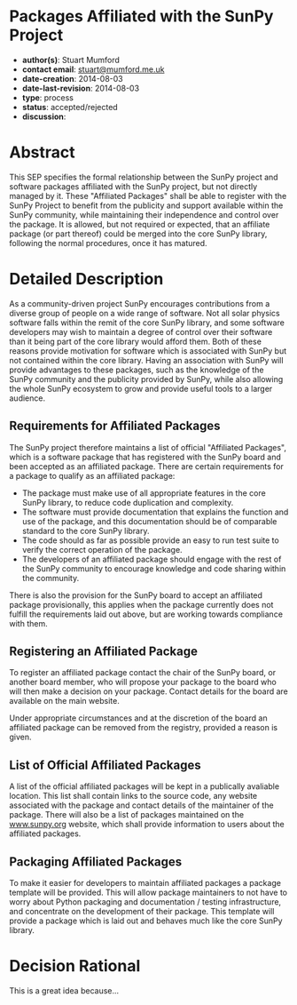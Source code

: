 # Packages Affiliated with the SunPy Project
* **author(s)**: Stuart Mumford
* **contact email**: stuart@mumford.me.uk
* **date-creation**: 2014-08-03
* **date-last-revision**: 2014-08-03
* **type**: process
* **status**: accepted/rejected
* **discussion**:

# Abstract
This SEP specifies the formal relationship between the SunPy project and
software packages affiliated with the SunPy project, but not directly managed
by it. These "Affiliated Packages" shall be able to register with the SunPy
Project to benefit from the publicity and support available within the SunPy
community, while maintaining their independence and control over the package.
It is allowed, but not required or expected, that an affiliate package 
(or part thereof) could be merged into the core SunPy library, following the 
normal procedures, once it has matured.


# Detailed Description
As a community-driven project SunPy encourages contributions from a diverse
group of people on a wide range of software. Not all solar physics software
falls within the remit of the core SunPy library, and some software developers
may wish to maintain a degree of control over their software than it being part
of the core library would afford them.
Both of these reasons provide motivation for software which is associated with
SunPy but not contained within the core library. Having an association with
SunPy will provide advantages to these packages, such as the knowledge of the
SunPy community and the publicity provided by SunPy, while also allowing the
whole SunPy ecosystem to grow and provide useful tools to a larger audience.

## Requirements for Affiliated Packages

The SunPy project therefore maintains a list of official "Affiliated Packages",
which is a software package that has registered with the SunPy board and been
accepted as an affiliated package. There are certain requirements for a package
to qualify as an affiliated package:

* The package must make use of all appropriate features in the core SunPy
library, to reduce code duplication and complexity.
* The software must provide documentation that explains the function and use of
the package, and this documentation should be of comparable standard to the
core SunPy library.
* The code should as far as possible provide an easy to run test suite to
verify the correct operation of the package.
* The developers of an affiliated package should engage with the rest of the
SunPy community to encourage knowledge and code sharing within the community.


There is also the provision for the SunPy board to accept an affiliated package
provisionally, this applies when the package currently does not fulfill the
requirements laid out above, but are working towards compliance with them.

## Registering an Affiliated Package

To register an affiliated package contact the chair of the SunPy board, or
another board member, who will propose your package to the board who will then
make a decision on your package. Contact details for the board are available on
the main website.

Under appropriate circumstances and at the discretion of the board
an affiliated package can be removed from the registry, provided a
reason is given.

## List of Official Affiliated Packages

A list of the official affiliated packages will be kept in a publically 
avaliable location. This list shall contain links to the source code, any website 
associated with the package and contact details of the maintainer of the package.
There will also be a list of packages maintained on the www.sunpy.org website,
which shall provide information to users about the affiliated packages.

## Packaging Affiliated Packages

To make it easier for developers to maintain affiliated packages a package
template will be provided. This will allow package maintainers to not have to
worry about Python packaging and documentation / testing infrastructure, and
concentrate on the development of their package.
This template will provide a package which is laid out and behaves much like
the core SunPy library.


# Decision Rational
This is a great idea because...
